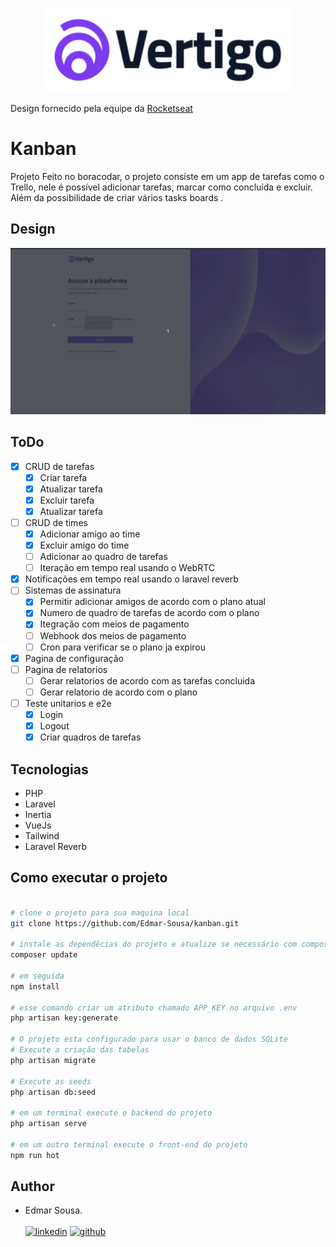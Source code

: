 <p align="center">
<img src="https://github.com/Edmar-Sousa/kanban/blob/master/public/images/logo-large.svg" width="400">
</p>

<p>Design fornecido pela equipe da <a href="https://github.com/Rocketseat">Rocketseat</a></p>

# Kanban
<p>Projeto Feito no boracodar, o projeto consiste em um app de tarefas como o Trello, nele é possível adicionar tarefas, marcar como concluída e excluir. Além da possibilidade de criar vários tasks boards .</p>


## Design
![gif com o design do projeto](https://github.com/Edmar-Sousa/kanban/blob/master/readme.gif)

## ToDo
- [x] CRUD de tarefas 
  - [x] Criar tarefa
  - [x] Atualizar tarefa
  - [x] Excluir tarefa
  - [x] Atualizar tarefa
- [ ] CRUD de times
  - [x] Adicionar amigo ao time
  - [x] Excluir amigo do time
  - [ ] Adicionar ao quadro de tarefas
  - [ ] Iteração em tempo real usando o WebRTC
- [x] Notificações em tempo real usando o laravel reverb
- [ ] Sistemas de assinatura
  - [x] Permitir adicionar amigos de acordo com o plano atual
  - [x] Numero de quadro de tarefas de acordo com o plano
  - [x] Itegração com meios de pagamento
  - [ ] Webhook dos meios de pagamento
  - [ ] Cron para verificar se o plano ja expirou
- [x] Pagina de configuração
- [ ] Pagina de relatorios
  - [ ] Gerar relatorios de acordo com as tarefas concluida
  - [ ] Gerar relatorio de acordo com o plano
- [ ] Teste unitarios e e2e
  - [x] Login
  - [x] Logout
  - [x] Criar quadros de tarefas 

## Tecnologias
 - PHP
 - Laravel
 - Inertia
 - VueJs
 - Tailwind
 - Laravel Reverb

## Como executar o projeto
```bash

# clone o projeto para sua maquina local
git clone https://github.com/Edmar-Sousa/kanban.git

# instale as dependêcias do projeto e atualize se necessário com composer e npm
composer update

# em seguida
npm install

# esse comando criar um atributo chamado APP_KEY no arquivo .env
php artisan key:generate

# O projeto esta configurado para usar o banco de dados SQLite
# Execute a criação das tabelas
php artisan migrate

# Execute as seeds
php artisan db:seed

# em um terminal execute o backend do projeto
php artisan serve

# em um outro terminal execute o front-end do projeto
npm run hot

```


## Author
- Edmar Sousa. <br><br>
[![linkedin](https://img.shields.io/badge/LinkedIn-0077B5?style=for-the-badge&logo=linkedin&logoColor=white)](https://www.linkedin.com/in/edmar-sousa-9666b0201/)
[![github](https://img.shields.io/badge/GitHub-100000?style=for-the-badge&logo=github&logoColor=white)](https://github.com/Edmar-Sousa)
